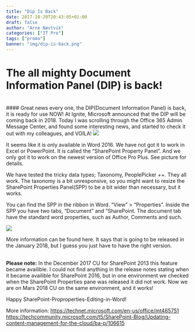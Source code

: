 ```yaml
---
title: "Dip Is Back"
date: 2017-10-20T20:43:05+01:00
draft: false
author: "Arne Nøstvik"
categories: ["IT Pro"]
tags: ["promo"]
banner: "img/dip-is-back.png"
---
```


# The all mighty Document Information Panel (DIP) is back!
<br>
#### Great news every one, the DIP(Document Information Panel) is back, it is ready for use NOW! At Ignite, Microsoft announced that the DIP will be coming back in 2018. Today I was scrolling through the Office 365 Admin Message Center, and found some interesting news, and started to check it out with my colleagues, and VOILA!

<img class="img-fluid mt-4 mb-4" src="/img/dip-is-back.png" /> 

It seems like it is only available in Word 2016. We have not got it to work in Excel or PowerPoint. It is called the “SharePoint Property Panel”. And we only got it to work on the newest version of Office Pro Plus. See picture for details.

We have tested the tricky data types; Taxonomy, PeoplePicker ++. They all work. The taxonomy is a bit unresponsive, so you might want to resize the SharePoint Properties Panel(SPP) to be a bit wider than necessary, but it works.

You can find the SPP in the ribbon in Word. “View” > “Properties”. Inside the SPP you have two tabs, “Document” and “SharePoint. The document tab have the standard word properties, such as Author, Comments and such.

<img class="img-fluid mt-4 mb-4" src="/img/dip-produkt-information.png" /> 

More information can be found here. It says that is going to be released in the January 2018, but I guess you just have to have the right version.

<br>
<strong>Please note:</strong> In the December 2017 CU for SharePoint 2013 this feature became availible. I could not find anything in the release notes stating when it became availible for SharePoint 2016, but in one environment we checked when the SharePoint Properties pane was released it did not work. Now we are on Mars 2018 CU on the same environment, and it works!


Happy SharePoint-Proproperties-Editing-in-Word!

More information:
https://technet.microsoft.com/en-us/office/mt465751 
https://techcommunity.microsoft.com/t5/SharePoint-Blog/Updating-content-management-for-the-cloud/ba-p/106615